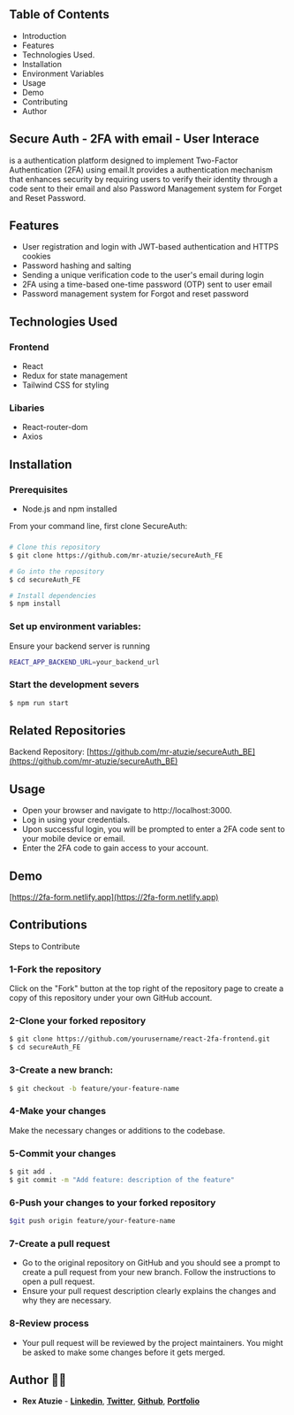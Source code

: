 ## Table of Contents
- Introduction
- Features
- Technologies Used.
- Installation
- Environment Variables
- Usage
- Demo
- Contributing
- Author

## Secure Auth - 2FA with email - User Interace
is a authentication platform designed to implement Two-Factor Authentication (2FA) using email.It provides a authentication mechanism that enhances security by requiring users to verify their identity through a code sent to their email and also Password Management system for Forget and Reset Password.

## Features
- User registration and login with JWT-based authentication and HTTPS cookies
- Password hashing and salting
- Sending a unique verification code to the user's email during login
- 2FA using a time-based one-time password (OTP) sent to user email
- Password management system for Forgot and reset password

## Technologies Used
### Frontend 
- React
- Redux for state management
- Tailwind CSS for styling

### Libaries
- React-router-dom
- Axios
  
## Installation
### Prerequisites
- Node.js and npm installed

From your command line, first clone SecureAuth:
### 
```bash
# Clone this repository
$ git clone https://github.com/mr-atuzie/secureAuth_FE

# Go into the repository
$ cd secureAuth_FE

# Install dependencies
$ npm install
```

### Set up environment variables:
Ensure your backend server is running
```bash
REACT_APP_BACKEND_URL=your_backend_url
```

### Start the development severs
```bash
$ npm run start
```
## Related Repositories 
Backend Repository: [https://github.com/mr-atuzie/secureAuth_BE](https://github.com/mr-atuzie/secureAuth_BE)

## Usage
- Open your browser and navigate to http://localhost:3000.
- Log in using your credentials.
- Upon successful login, you will be prompted to enter a 2FA code sent to your mobile device or email.
- Enter the 2FA code to gain access to your account.

## Demo
[https://2fa-form.netlify.app](https://2fa-form.netlify.app)

## Contributions
Steps to Contribute
### 1-Fork the repository
Click on the "Fork" button at the top right of the repository page to create a copy of this repository under your own GitHub account.

### 2-Clone your forked repository
```bash
$ git clone https://github.com/yourusername/react-2fa-frontend.git
$ cd secureAuth_FE
```
### 3-Create a new branch:
```bash
$ git checkout -b feature/your-feature-name
```
### 4-Make your changes
Make the necessary changes or additions to the codebase.

### 5-Commit your changes
```bash
$ git add .
$ git commit -m "Add feature: description of the feature"
```
### 6-Push your changes to your forked repository
```bash
$git push origin feature/your-feature-name
```

### 7-Create a pull request
- Go to the original repository on GitHub and you should see a prompt to create a pull request from your new branch. Follow the instructions to open a pull request.
- Ensure your pull request description clearly explains the changes and why they are necessary.

### 8-Review process
- Your pull request will be reviewed by the project maintainers. You might be asked to make some changes before it gets merged.

## Author 👨‍💻
- **Rex Atuzie** - **[Linkedin](www.linkedin.com/in/rex-atuzie-0ab67820)**, **[Twitter](https://twitter.com/AtuzieR)**, **[Github](https://github.com/mr-atuzie)**, **[Portfolio](https://rexatuzie.netlify.app)**  




